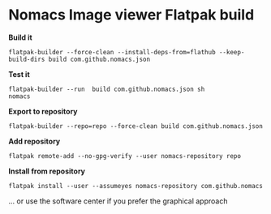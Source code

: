 # Nomacs Image viewer Flatpak build

**Build it**
```
flatpak-builder --force-clean --install-deps-from=flathub --keep-build-dirs build com.github.nomacs.json
```

**Test it**
```
flatpak-builder --run  build com.github.nomacs.json sh
nomacs
```

**Export to repository**
```
flatpak-builder --repo=repo --force-clean build com.github.nomacs.json
```

**Add repository**
```
flatpak remote-add --no-gpg-verify --user nomacs-repository repo
```

**Install from repository**
```
flatpak install --user --assumeyes nomacs-repository com.github.nomacs
```
... or use the software center if you prefer the graphical approach
